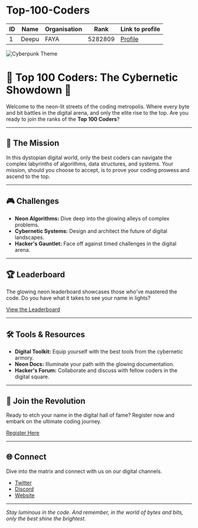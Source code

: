 # Top-100-Coders


| ID  | Name           | Organisation     | Rank       | Link to profile                                  |
|-----|----------------|------------------|------------|--------------------------------------------------|
| 1   | Deepu          | FAYA             | 5282809    | [Profile](https://www.hackerrank.com/Deepusnath) |     


![Cyberpunk Theme](https://images.pling.com/img/00/00/36/95/68/1318110/2e3ef3fc41982266d0a184df01d5f05ba244.png)


# 🌆 Top 100 Coders: The Cybernetic Showdown 🌌

Welcome to the neon-lit streets of the coding metropolis. Where every byte and bit battles in the digital arena, and only the elite rise to the top. Are you ready to join the ranks of the **Top 100 Coders**?

---

## 🚀 The Mission

In this dystopian digital world, only the best coders can navigate the complex labyrinths of algorithms, data structures, and systems. Your mission, should you choose to accept, is to prove your coding prowess and ascend to the top.

---

## 🎮 Challenges

- **Neon Algorithms:** Dive deep into the glowing alleys of complex problems.
- **Cybernetic Systems:** Design and architect the future of digital landscapes.
- **Hacker's Gauntlet:** Face off against timed challenges in the digital arena.

---

## 🏆 Leaderboard

The glowing neon leaderboard showcases those who've mastered the code. Do you have what it takes to see your name in lights?

[View the Leaderboard](#)

---

## 🛠 Tools & Resources

- **Digital Toolkit:** Equip yourself with the best tools from the cybernetic armory.
- **Neon Docs:** Illuminate your path with the glowing documentation.
- **Hacker's Forum:** Collaborate and discuss with fellow coders in the digital square.

---

## 🤖 Join the Revolution

Ready to etch your name in the digital hall of fame? Register now and embark on the ultimate coding journey.

[Register Here](#)

---

## 🌐 Connect

Dive into the matrix and connect with us on our digital channels.

- [Twitter](#)
- [Discord](#)
- [Website](#)

---

*Stay luminous in the code. And remember, in the world of bytes and bits, only the best shine the brightest.*

